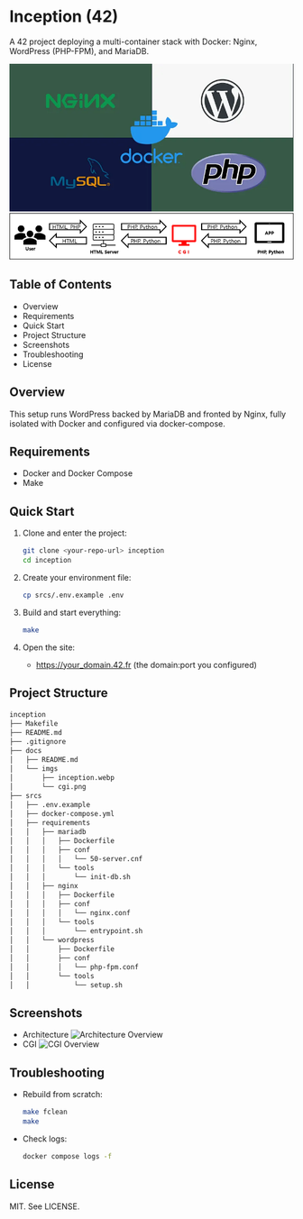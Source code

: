 # Inception (42)

A 42 project deploying a multi-container stack with Docker: Nginx, WordPress (PHP-FPM), and MariaDB.

![Architecture Overview](imgs/inception.webp)
![CGI Overview](imgs/cgi.png)

## Table of Contents
- Overview
- Requirements
- Quick Start
- Project Structure
- Screenshots
- Troubleshooting
- License

## Overview
This setup runs WordPress backed by MariaDB and fronted by Nginx, fully isolated with Docker and configured via docker-compose.

## Requirements
- Docker and Docker Compose
- Make

## Quick Start
1. Clone and enter the project:
   ```bash
   git clone <your-repo-url> inception
   cd inception
   ```

2. Create your environment file:
   ```bash
   cp srcs/.env.example .env
   ```

3. Build and start everything:
   ```bash
   make
   ```

4. Open the site:
   - https://your_domain.42.fr (the domain:port you configured)

## Project Structure
```
inception
├── Makefile
├── README.md
├── .gitignore
├── docs
│   ├── README.md
│   └── imgs
│       ├── inception.webp
│       └── cgi.png
├── srcs
│   ├── .env.example
│   ├── docker-compose.yml
│   ├── requirements
│   │   ├── mariadb
│   │   │   ├── Dockerfile
│   │   │   ├── conf
│   │   │   │   └── 50-server.cnf
│   │   │   └── tools
│   │   │       └── init-db.sh
│   │   ├── nginx
│   │   │   ├── Dockerfile
│   │   │   ├── conf
│   │   │   │   └── nginx.conf
│   │   │   └── tools
│   │   │       └── entrypoint.sh
│   │   └── wordpress
│   │       ├── Dockerfile
│   │       ├── conf
│   │       │   └── php-fpm.conf
│   │       └── tools
│   │           └── setup.sh
```

## Screenshots
- Architecture
  ![Architecture Overview](docs/imgs/inception.webp)
- CGI
  ![CGI Overview](docs/imgs/cgi.png)

## Troubleshooting
- Rebuild from scratch:
  ```bash
  make fclean
  make
  ```
- Check logs:
  ```bash
  docker compose logs -f
  ```

## License
MIT. See LICENSE.